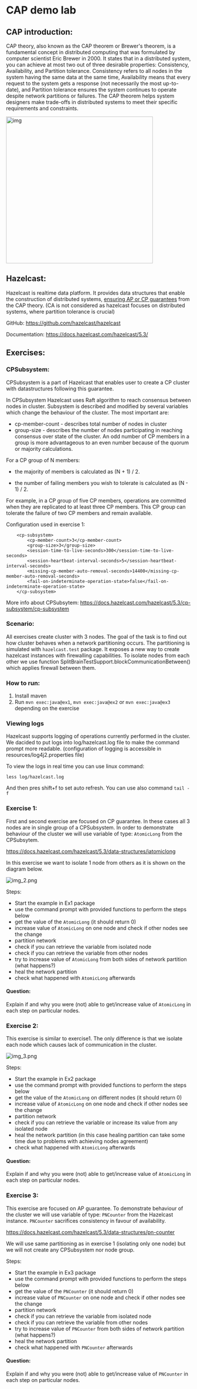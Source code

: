 # CAP demo lab

## CAP introduction:
CAP theory, also known as the CAP theorem or Brewer's theorem, is a fundamental concept in
distributed computing that was formulated by computer scientist Eric Brewer in 2000.
It states that in a distributed system, you can achieve at most two out of three desirable
properties: Consistency, Availability, and Partition tolerance. Consistency refers to all
nodes in the system having the same data at the same time, Availability means that every
request to the system gets a response (not necessarily the most up-to-date), and Partition
tolerance ensures the system continues to operate despite network partitions or failures.
The CAP theorem helps system designers make trade-offs in distributed systems to meet their
specific requirements and constraints.

<img src="images/img.png" alt="img" style="width:400px;"/>

## Hazelcast:
Hazelcast is realtime data platform. It provides data structures that enable the construction
of distributed systems, [ensuring AP or CP guarantees](https://docs.hazelcast.com/hazelcast/5.3/architecture/architecture#apcp) from the CAP theory. 
(CA is not considered as hazelcast focuses on distributed systems, where partition tolerance is crucial)


GitHub: https://github.com/hazelcast/hazelcast

Documentation: https://docs.hazelcast.com/hazelcast/5.3/


## Exercises:

### CPSubsystem:
CPSubsystem is a part of Hazelcast that enables user to create a CP cluster with datastructures 
following this guarantee. 

In CPSubsystem Hazelcast uses Raft algorithm to reach consensus between nodes in cluster. Subsystem 
is described and modified by several variables which change the behaviour of the cluster. The most important are:


- cp-member-count - describes total number of nodes in cluster
- group-size - describes the number of nodes participating in reaching consensus over state of the cluster.
  An odd number of CP members in a group is more advantageous to an even number because of the quorum or majority calculations.

For a CP group of N members:

- the majority of members is calculated as (N + 1) / 2.

- the number of failing members you wish to tolerate is calculated as (N - 1) / 2.

For example, in a CP group of five CP members, operations are committed when they are replicated
to at least three CP members. This CP group can tolerate the failure of two CP members and remain available.

Configuration used in exercise 1:

```
    <cp-subsystem>
        <cp-member-count>3</cp-member-count>
        <group-size>3</group-size>
        <session-time-to-live-seconds>300</session-time-to-live-seconds>
        <session-heartbeat-interval-seconds>5</session-heartbeat-interval-seconds>
        <missing-cp-member-auto-removal-seconds>14400</missing-cp-member-auto-removal-seconds>
        <fail-on-indeterminate-operation-state>false</fail-on-indeterminate-operation-state>
    </cp-subsystem>
```

More info about CPSubsytem: https://docs.hazelcast.com/hazelcast/5.3/cp-subsystem/cp-subsystem

### Scenario:
All exercises create cluster with 3 nodes. The goal of the task is to find out how cluster behaves
when a network partitioning occurs. The partitioning is simulated with ``hazelcast.test``  package.
It exposes a new way to create hazelcast instances with firewalling capabilities.
To isolate nodes from each other we use function SplitBrainTestSupport.blockCommunicationBetween()
which applies firewall between them.

### How to run:
1. Install maven
2. Run `mvn exec:java@ex1`, `mvn exec:java@ex2` or `mvn exec:java@ex3` depending on the exercise

### Viewing logs

Hazelcast supports logging of operations  currently performed in the cluster. We dacided
to put logs into log/hazelcast.log file to make the command prompt more readable.
(configuration of logging is accessible in resources/log4j2.properties file) 

To view the logs in real time you can use linux command:

```
less log/hazelcast.log
``` 

And then pres shift+f to set auto refresh. You can use also command ``tail -f``




### Exercise 1:

First and second exercise are focused on CP guarantee. In these cases all 3 nodes are in single group of a CPSubsystem.
In order to demonstrate behaviour of the cluster we will use variable of type: ``AtomicLong`` from the CPSubsytem.

https://docs.hazelcast.com/hazelcast/5.3/data-structures/iatomiclong

In this exercise we want to isolate 1 node from others as it is shown on the diagram below.

![img_2.png](images/img_2.png)


Steps:

- Start the example in Ex1 package
- use the command prompt with provided functions to perform the steps below
- get the value of the ``AtomicLong`` (it should return 0)
- increase value of ``AtomicLong`` on one node and check if other nodes see the change
- partition network 
- check if you can retrieve the variable from isolated node
- check if you can retrieve the variable from other nodes
- try to increase value of ``AtomicLong`` from both sides of network partition (what happens?)
- heal the network partition 
- check what happened with ``AtomicLong`` afterwards

#### Question:
Explain if and why you were (not) able to get/increase value of ``AtomicLong`` in each step on particular nodes.


### Exercise 2:

This exercise is similar to exercise1. The only difference is that we isolate each node which
causes lack of communication in the cluster.

![img_3.png](images/img_3.png)

Steps:

- Start the example in Ex2 package
- use the command prompt with provided functions to perform the steps below
- get the value of the ``AtomicLong`` on different nodes (it should return 0)
- increase value of ``AtomicLong`` on one node and check if other nodes see the change
- partition network
- check if you can retrieve the variable or increase its value from any isolated node
- heal the network partition (in this case healing partition can take some time due to 
problems with achieving nodes agreement)
- check what happened with ``AtomicLong`` afterwards

#### Question:
Explain if and why you were (not) able to get/increase value of ``AtomicLong`` in each step on particular nodes.

### Exercise 3:

This exercise are focused on AP guarantee. To demonstrate behaviour of the cluster we will use variable of type:
``PNCounter`` from the Hazelcast instance. ``PNCounter`` sacrifices consistency in favour of availability.

https://docs.hazelcast.com/hazelcast/5.3/data-structures/pn-counter

We will use same partitioning as in exercise 1 (isolating only one node) 
but we will not create any CPSubsystem nor node group.


Steps:

- Start the example in Ex3 package
- use the command prompt with provided functions to perform the steps below
- get the value of the ``PNCounter`` (it should return 0)
- increase value of ``PNCounter`` on one node and check if other nodes see the change
- partition network
- check if you can retrieve the variable from isolated node
- check if you can retrieve the variable from other nodes
- try to increase value of ``PNCounter`` from both sides of network partition (what happens?)
- heal the network partition
- check what happened with ``PNCounter`` afterwards

#### Question:
Explain if and why you were (not) able to get/increase value of ``PNCounter`` in each step on particular nodes.


